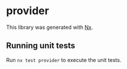 # provider

This library was generated with [Nx](https://nx.dev).

## Running unit tests

Run `nx test provider` to execute the unit tests.
